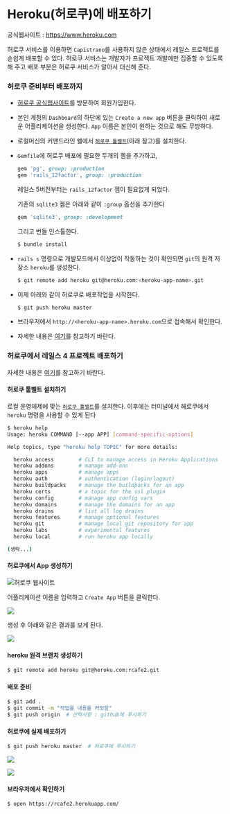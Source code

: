 # Heroku(허로쿠)에 배포하기

공식웹사이트 : https://www.heroku.com

허로쿠 서비스를 이용하면 `Capistrano`를 사용하지 않은 상태에서 레일스 프로젝트를 손쉽게 배포할 수 있다. 허로쿠 서비스는 개발자가 프로젝트 개발에만 집중할 수 있도록 해 주고 배포 부분은 허로쿠 서비스가 알아서 대신해 준다.


### 허로쿠 준비부터 배포까지

* [허로쿠 공식웹사이트](https://www.heroku.com)를 방문하여 회원가입한다.
* 본인 계정의 `Dashboard`의 하단에 있는 `Create a new app` 버튼을 클릭하여 새로운 어플리케이션을 생성한다. `App` 이름은 본인이 원하는 것으로 해도 무방하다.
* 로컬머신의 커맨드라인 쉘에서 [`허로쿠 툴벨트`](https://toolbelt.heroku.com)(아래 참고)를 설치한다.
* `Gemfile`에 허로쿠 배포에 필요한 두개의 젬을 추가하고,
  ```ruby
  gem 'pg', group: :production
  gem 'rails_12factor', group: :production
  ```
  레일스 5버전부터는 `rails_12factor` 젬이 필요없게 되었다. 

  기존의 `sqlite3` 젬은 아래와 같이 `:group` 옵션을 추가한다
  ```ruby
  gem 'sqlite3', group: :development
  ```

  그리고 번들 인스톨한다. 
  ```bash
  $ bundle install
  ```


* `rails s` 명령으로 개발모드에서 이상없이 작동하는 것이 확인되면 `git`의 원격 저장소 `heroku`를 생성한다.
  ```bash
  $ git remote add heroku git@heroku.com:<heroku-app-name>.git
  ```


* 이제 아래와 같이 허로쿠로 배포작업을 시작한다.

  ```bash
  $ git push heroku master
  ```


* 브라우저에서 `http://<heroku-app-name>.heroku.com`으로 접속해서 확인한다.

* 자세한 내용은 [여기](https://devcenter.heroku.com/articles/quickstart)를 참고하기 바란다.


### 허로쿠에서 레일스 4 프로젝트 배포하기

자세한 내용은 [여기](https://devcenter.heroku.com/articles/getting-started-with-rails4)를 참고하기 바란다.


#### 허로쿠 툴벨트 설치하기

로컬 운영체제에 맞는 [`허로쿠 툴벨트`](https://toolbelt.heroku.com)를 설치한다. 이후에는 터미널에서 헤로쿠에서 `heroku` 명령을 사용할 수 있게 된다

```bash
$ heroku help
Usage: heroku COMMAND [--app APP] [command-specific-options]

Help topics, type "heroku help TOPIC" for more details:

  heroku access        # CLI to manage access in Heroku Applications
  heroku addons        # manage add-ons
  heroku apps          # manage apps
  heroku auth          # authentication (login/logout)
  heroku buildpacks    # manage the buildpacks for an app
  heroku certs         # a topic for the ssl plugin
  heroku config        # manage app config vars
  heroku domains       # manage the domains for an app
  heroku drains        # list all log drains
  heroku features      # manage optional features
  heroku git           # manage local git repository for app
  heroku labs          # experimental features
  heroku local         # run heroku app locally

(생락...)
```

#### 허로쿠에서 App 생성하기

![허로쿠 웹사이트](http://i1373.photobucket.com/albums/ag392/rorlab/Photobucket%20Desktop%20-%20RORLAB/rcafe/2016-12-23_17-42-46_zpsdjoors0o.png)

어플리케이션 이름을 입력하고 `Create App` 버튼을 클릭한다. 

![](http://i1373.photobucket.com/albums/ag392/rorlab/Photobucket%20Desktop%20-%20RORLAB/rcafe/2016-12-23_17-44-37_zps1iccwovq.png)

생성 후 아래와 같은 결과를 보게 된다.

![](http://i1373.photobucket.com/albums/ag392/rorlab/Photobucket%20Desktop%20-%20RORLAB/rcafe/2016-12-23_17-46-49_zps05sq7hcz.png)


#### heroku 원격 브랜치 생성하기

```bash
$ git remote add heroku git@heroku.com:rcafe2.git
```

#### 배포 준비

```bash
$ git add .
$ git commit -m "작업을 내용을 커밋함"
$ git push origin  # 선택사항 : github에 푸시하기
```


#### 허로쿠에 실제 배포하기

```bash
$ git push heroku master  # 허로쿠에 푸시하기
```

![](http://i1373.photobucket.com/albums/ag392/rorlab/Photobucket%20Desktop%20-%20RORLAB/rcafe/2016-12-23_17-53-40_zpsekl6jinp.png)

![](http://i1373.photobucket.com/albums/ag392/rorlab/Photobucket%20Desktop%20-%20RORLAB/rcafe/2016-12-23_17-55-54_zpscluhwezj.png)


#### 브라우저에서 확인하기

```bash
$ open https://rcafe2.herokuapp.com/
```





